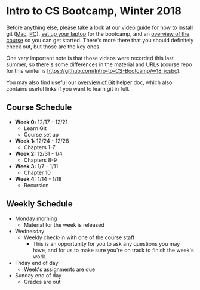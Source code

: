 # Intro to CS Bootcamp, Winter 2018

Before anything else, please take a look at our <a href="https://github.com/Intro-to-CS-Bootcamp/w18_icsbc/blob/master/helper_docs/videos.md">video guide</a> for how to install git (<a href="https://youtu.be/bvRPC-QpLnA">Mac</a>, <a href="https://www.youtube.com/watch?v=jQLhLG_rJcs">PC</a>), <a href="https://youtu.be/343TgCRIxbQ">set up your laptop</a> for the bootcamp, and an <a href="https://youtu.be/t3LI7S8nDZQ">overview of the course</a> so you can get started. There's more there that you should definitely check out, but those are the key ones.

One very important note is that those videos were recorded this last summer, so there's some differences in the material and URLs (course repo for this winter is https://github.com/Intro-to-CS-Bootcamp/w18_icsbc).

You may also find useful our <a href="https://github.com/Intro-to-CS-Bootcamp/ics_bc_s18/blob/master/helper_docs/git_overview.md"> overview of Git</a> helper doc, which also contains useful links if you want to learn git in full.

## Course Schedule

- **Week 0:** 12/17 - 12/21
  - Learn Git
  - Course set up
- **Week 1:** 12/24 - 12/28
  - Chapters 1-7
- **Week 2:** 12/31 - 1/4
  - Chapters 8-9
- **Week 3:** 1/7 - 1/11
  - Chapter 10
- **Week 4:** 1/14 - 1/18
  - Recursion

## Weekly Schedule

- Monday morning
	- Material for the week is released
- Wednesday
	- Weekly check-in with one of the course staff
		- This is an opportunity for you to ask any questions you may have, and for us to make sure you're on track to finish the week's work.
- Friday end of day
	- Week's assignments are due
- Sunday end of day
	- Grades are out
